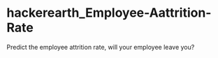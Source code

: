 # hackerearth_Employee-Aattrition-Rate
Predict the employee attrition rate, will your employee leave you?
